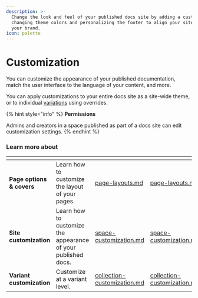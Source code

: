 ```yaml
---
description: >-
  Change the look and feel of your published docs site by adding a custom logo,
  changing theme colors and personalizing the footer to align your site with
  your brand.
icon: palette
---
```


# Customization

You can customize the appearance of your published documentation, match the user interface to the language of your content, and more.

You can apply customizations to your entire docs site as a site-wide theme, or to individual [variations](../publish-multiple-spaces-on-one-site.md) using overrides.&#x20;

{% hint style="info" %}
**Permissions**

Admins and creators in a space published as part of a docs site can edit customization settings.
{% endhint %}

### Learn more about

<table data-view="cards"><thead><tr><th></th><th></th><th data-hidden data-type="content-ref"></th><th data-hidden data-card-target data-type="content-ref"></th><th data-hidden data-card-cover data-type="files"></th></tr></thead><tbody><tr><td><strong>Page options &#x26; covers</strong></td><td>Learn how to customize the layout of your pages.</td><td><a href="page-layouts.md">page-layouts.md</a></td><td><a href="page-layouts.md">page-layouts.md</a></td><td><a href="../../.gitbook/assets/9 (1).png">9 (1).png</a></td></tr><tr><td><strong>Site customization</strong></td><td>Learn how to customize the appearance of your published docs.</td><td><a href="space-customization.md">space-customization.md</a></td><td><a href="space-customization.md">space-customization.md</a></td><td><a href="../../.gitbook/assets/12 (1).png">12 (1).png</a></td></tr><tr><td><strong>Variant customization</strong></td><td>Customize at a variant level.</td><td><a href="collection-customization.md">collection-customization.md</a></td><td><a href="collection-customization.md">collection-customization.md</a></td><td><a href="../../.gitbook/assets/2 (1).png">2 (1).png</a></td></tr></tbody></table>
